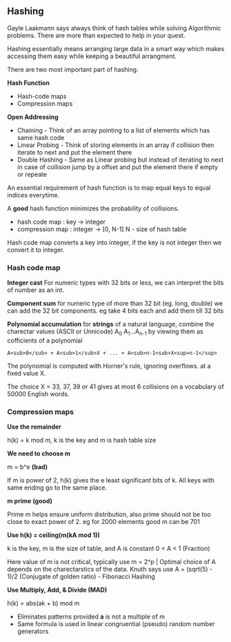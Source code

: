 ## Hashing
Gayle Laakmann says always think of hash tables while solving Algorithmic problems. There are more than expected to help in your quest.

Hashing essentially means arranging large data in a smart way which makes accessing them easy while keeping a beautiful arrangment.

There are two most important part of hashing.

**Hash Function**

* Hash-code maps
* Compression maps

**Open Addressing**

* Chaining - Think of an array pointing to a list of elements which has same hash code
* Linear Probing - Think of storing elements in an array if collision then iterate to next and put the element there
* Double Hashing - Same as Linear probing but instead of iterating to next in case of collision jump by a offset and put the element there if empty or repeate

An essential requirement of hash function is to map equal keys to equal indices everytime.

A **good** hash function minimizes the probability of collisions.

* hash code map : key -> integer
* compression map : integer -> [0, N-1]    N - size of hash table

Hash code map converts a key into integer, if the key is not integer then we convert it to integer. 

### Hash code map
**Integer cast** For numeric types with 32 bits or less, we can interpret the bits of number as an int.

**Component sum** for numeric type of more than 32 bit (eg. long, double) we can add the 32 bit components. eg take 4 bits each and add them till 32 bits

**Polynomial accumulation** for **strings** of a natural language, combine the charectar values (ASCII or Unnicode) A<sub>0</sub> A<sub>1</sub>...A<sub>n-1</sub> by viewing them as cofficients of a polynomial
```
A<sub>0</sub> + A<sub>1</sub>X + ... + A<sub>n-1<sub>X<sup>n-1</sup>
```

The polynomial is computed with Horner's rule, ignoring overflows. at a fixed value X.

The choice X = 33, 37, 39 or 41 gives at most 6 collisions on a vocabulary of 50000 English words.

### Compression maps
**Use the remainder**

h(k) = k mod m, k is the key and m is hash table size

**We need to choose m**

m = b^e **(bad)**

If m is power of 2, h(k) gives the e least significant bits of k. All keys with same ending go to the same place.

**m prime (good)**

Prime m helps ensure uniform distribution, also prime should not be too close to exact power of 2. eg for 2000 elements good m can be 701


**Use h(k) = ceiling(m(kA mod 1))**

k is the key, m is the size of table, and A is constant 0 < A < 1 (Fraction)

Here value of m is not critical, typically use m = 2^p | Optimal choice of A depends on the charectarstics of the data. Knuth says use A = (sqrt(5) - 1)/2 (Conjugate of golden ratio) - Fibonacci Hashing

**Use Multiply, Add, & Divide (MAD)**

h(k) = abs(ak + b) mod m

* Eliminates patterns provided **a** is not a multiple of m
* Same formula is used in linear congruential (pseudo) random number generators


